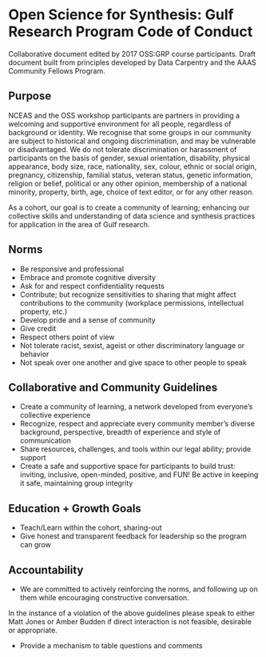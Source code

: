 
# Open Science for Synthesis: Gulf Research Program Code of Conduct

Collaborative document edited by 2017 OSS:GRP course participants.  Draft document built from principles developed by Data Carpentry and the AAAS Community Fellows Program.

## Purpose
NCEAS and the OSS workshop participants are partners in providing a welcoming and supportive environment for all people, regardless of background or identity. We recognise that some groups in our community are subject to historical and ongoing discrimination, and may be vulnerable or disadvantaged. We do not tolerate discrimination or harassment of participants on the basis of gender, sexual orientation, disability, physical appearance, body size, race, nationality, sex, colour, ethnic or social origin, pregnancy, citizenship, familial status, veteran status, genetic information, religion or belief, political or any other opinion, membership of a national minority, property, birth, age, choice of text editor, or for any other reason.

As a cohort, our goal is to create a community of learning; enhancing our collective skills and understanding of data science and synthesis practices for application in the area of Gulf research.  

## Norms

- Be responsive and professional
- Embrace and promote cognitive diversity
- Ask for and respect confidentiality requests
- Contribute; but recognize sensitivities to sharing that might affect contributions to the community (workplace permissions, intellectual property, etc.)
- Develop pride and a sense of community
- Give credit
- Respect others point of view
- Not tolerate racist, sexist, ageist or other discriminatory language or behavior
- Not speak over one another and give space to other people to speak

## Collaborative and Community Guidelines

- Create a community of learning, a network developed from everyone’s collective experience
- Recognize, respect and appreciate every community member’s  diverse background, perspective, breadth of experience and style of communication
- Share resources, challenges, and tools within our legal ability; provide support
- Create a safe and supportive space for participants to build trust: inviting, inclusive, open-minded, positive, and FUN! Be active in keeping it safe, maintaining group integrity


## Education + Growth Goals

- Teach/Learn within the cohort, sharing-out
- Give honest and transparent feedback for leadership so the program can grow


## Accountability

- We are committed to actively reinforcing the norms, and following up on them while encouraging constructive conversation.

In the instance of a violation of the above guidelines please speak to either Matt Jones or Amber Budden if direct interaction is not feasible, desirable or appropriate. 

- Provide a mechanism to table questions and comments



